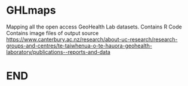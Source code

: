 # GHLmaps
Mapping all the open access GeoHealth Lab datasets.
Contains R Code
Contains image files of output
source https://www.canterbury.ac.nz/research/about-uc-research/research-groups-and-centres/te-taiwhenua-o-te-hauora-geohealth-laboratory/publications--reports-and-data
# END
